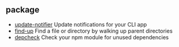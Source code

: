 ## package

- [update-notifier](https://github.com/yeoman/update-notifier) Update notifications for your CLI app
- [find-up](https://github.com/sindresorhus/find-up) Find a file or directory by walking up parent directories
- [depcheck](https://github.com/depcheck/depcheck) Check your npm module for unused dependencies